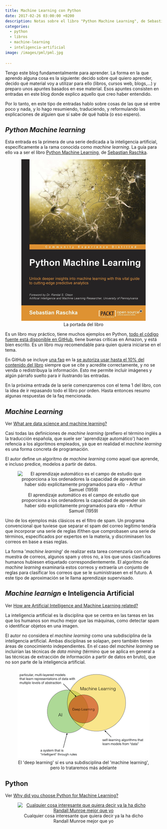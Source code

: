 ```yaml
---
title: Machine Learning con Python
date: 2017-02-26 03:00:00 +0200
description: Notas sobre el libro "Python Machine Learning", de Sebastian Raschka
categories:
  - python
  - libros
  - machine-learning
  - inteligencia-artificial
image: /images/pml/pml.jpg

---
```


Tengo este blog fundamentalmente para aprender. La forma en la que aprendo alguna cosa es la siguiente: decido sobre qué quiero aprender, decido qué material voy a utilizar para ello (libros, cursos web, blogs,...) y preparo unos apuntes basados en ese material. Esos apuntes consisten en entradas en este blog donde explico aquello que creo haber entendido.

Por lo tanto, en este tipo de entradas hablo sobre cosas de las que sé entre poco y nada, y lo hago resumiendo, traduciendo, y reformulando las explicaciones de alguien que sí sabe de qué habla (o eso espero).

## _Python Machine learning_

Esta entrada es la primera de una serie dedicada a la inteligencia artificial, específicamente a la rama conocida como _machine learning_. La guía para ello va a ser el libro [Python Machine Learning](https://www.amazon.es/Python-Machine-Learning-Sebastian-Raschka/dp/1783555130/), de [Sebastian Raschka](https://sebastianraschka.com/). 

<div style="text-align:center">
    <figure>
        <a href="https://www.packtpub.com/big-data-and-business-intelligence/python-machine-learning"><img style="width:400px" alt="La portada del libro" src ="/images/pml/pymle_cover.jpg" /></a>
        <figcaption>La portada del libro</figcaption>
    </figure>
</div>

Es un libro muy práctico, tiene muchos ejemplos en Python, [todo el código fuente está disponible en GitHub](https://github.com/rasbt/python-machine-learning-book), tiene buenas críticas en Amazon, y está bien escrito. Es un libro muy recomendable para quien quiera iniciarse en el tema.

En GitHub se incluye [una faq](https://github.com/rasbt/python-machine-learning-book/tree/master/faq) en la [se autoriza usar hasta el 10% del contenido del libro](https://github.com/rasbt/python-machine-learning-book/blob/master/faq/copyright.md) siempre que se cite y acredite correctamente, y no se venda o redistribuya la información. Esto me permite incluir imágenes y algún párrafo suelto para ir ilustrando las entradas.

En la próxima entrada de la serie comenzaremos con el tema 1 del libro, con la idea de ir repasando todo el libro por orden. Hasta entonces resumo algunas respuestas de la faq mencionada.

## _Machine Learning_

Ver [What are data science and machine learning?](https://github.com/rasbt/python-machine-learning-book/blob/master/faq/datascience-ml.md)

Casi todas las definiciones de _machine learning_ (prefiero el término inglés a la traducción española, que suele ser 'aprendizaje automático') hacen refencia a los algoritmos empleados, ya que en realidad el _machine learning_ es una forma concreta de programación.

El autor define un algoritmo de _machine learning_ como aquel que aprende, e incluso predice, modelos a partir de datos. 

<div style="text-align:center">
    <figure>
        <img alt="El aprendizaje automático es el campo de estudio que proporciona a los ordenadores la capacidad de aprender sin haber sido explícitamente programados para ello - Arthur Samuel (1959)" src ="https://github.com/rasbt/python-machine-learning-book/raw/master/faq/datascience-ml/ml-overview.jpg" />
        <figcaption>El aprendizaje automático es el campo de estudio que proporciona a los ordenadores la capacidad de aprender sin haber sido explícitamente programados para ello - Arthur Samuel (1959)</figcaption>
    </figure>
</div>

Uno de los ejemplos más clásicos es el filtro de spam. Un programa convencional que tuviese que separar el spam del correo legítimo tendría que incorporar una serie de reglas if/then que comprobasen una serie de términos, especificados por expertos en la materia, y discriminasen los correos en base a esas reglas.

La forma '_machine learning_' de realizar esta tarea comenzaría con una muestra de correos, algunos spam y otros no, a los que unos clasificadores humanos hubiesen etiquetado correspondientemente. El algoritmo de _machine learning_ examinaría estos correos y extraería un conjunto de reglas para clasificar los correos que se le suministrasen en el futuro. A este tipo de aproximación se le llama aprendizaje supervisado.

## _Machine learnign_ e Inteligencia Artificial

Ver [How are Artificial Intelligence and Machine Learning related?](https://github.com/rasbt/python-machine-learning-book/blob/master/faq/ai-and-ml.md)

La inteligencia artificial es la disciplina que se centra en las tareas en las que los humanos son mucho mejor que las máquinas, como detectar spam o identificar objetos en una imagen.

El autor no considera el _machine learning_ como una subdisciplina de la inteligencia artificial. Ambas disciplinas se solapan, pero también tienen áreas de conocimiento independientes. En el caso del _machine learning_ se incluirían las técnicas de _data mining_ (término que se aplica en general a las técnicas de extracción de información a partir de datos en bruto), que no son parte de la inteligencia artificial. 

<div style="text-align:center">
    <figure>
        <img alt="El 'deep learning' sí es una subdisciplina del 'machine learning', pero lo trataremos más adelante " src ="https://raw.githubusercontent.com/rasbt/python-machine-learning-book/master/faq/ai-and-ml/ai-and-ml-1.png" />
        <figcaption>El 'deep learning' sí es una subdisciplina del 'machine learning', pero lo trataremos más adelante</figcaption>
    </figure>
</div>

## Python

Ver [Why did you choose Python for Machine Learning?](https://github.com/rasbt/python-machine-learning-book/blob/master/faq/why-python.md)

<div style="text-align:center">
    <figure>
        <a href="https://xkcd.com/353/"><img alt="Cualquier cosa interesante que quiera decir ya la ha dicho Randall Munroe mejor que yo" src ="https://imgs.xkcd.com/comics/python.png" /></a>
        <figcaption>Cualquier cosa interesante que quiera decir ya la ha dicho Randall Munroe mejor que yo</figcaption>
    </figure>
</div>


